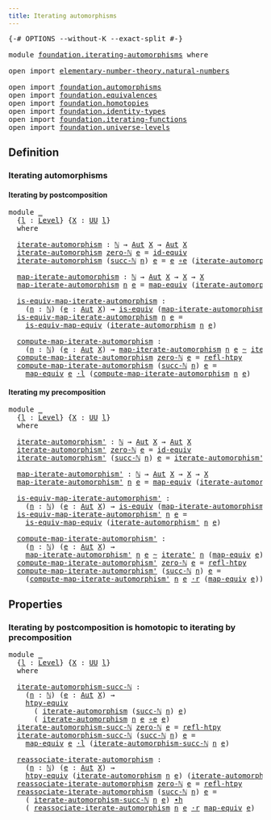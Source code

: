 ```yaml
---
title: Iterating automorphisms
---
```


<pre class="Agda"><a id="49" class="Symbol">{-#</a> <a id="53" class="Keyword">OPTIONS</a> <a id="61" class="Pragma">--without-K</a> <a id="73" class="Pragma">--exact-split</a> <a id="87" class="Symbol">#-}</a>

<a id="92" class="Keyword">module</a> <a id="99" href="foundation.iterating-automorphisms.html" class="Module">foundation.iterating-automorphisms</a> <a id="134" class="Keyword">where</a>

<a id="141" class="Keyword">open</a> <a id="146" class="Keyword">import</a> <a id="153" href="elementary-number-theory.natural-numbers.html" class="Module">elementary-number-theory.natural-numbers</a>

<a id="195" class="Keyword">open</a> <a id="200" class="Keyword">import</a> <a id="207" href="foundation.automorphisms.html" class="Module">foundation.automorphisms</a>
<a id="232" class="Keyword">open</a> <a id="237" class="Keyword">import</a> <a id="244" href="foundation.equivalences.html" class="Module">foundation.equivalences</a>
<a id="268" class="Keyword">open</a> <a id="273" class="Keyword">import</a> <a id="280" href="foundation.homotopies.html" class="Module">foundation.homotopies</a>
<a id="302" class="Keyword">open</a> <a id="307" class="Keyword">import</a> <a id="314" href="foundation.identity-types.html" class="Module">foundation.identity-types</a>
<a id="340" class="Keyword">open</a> <a id="345" class="Keyword">import</a> <a id="352" href="foundation.iterating-functions.html" class="Module">foundation.iterating-functions</a>
<a id="383" class="Keyword">open</a> <a id="388" class="Keyword">import</a> <a id="395" href="foundation.universe-levels.html" class="Module">foundation.universe-levels</a>
</pre>
## Definition

### Iterating automorphisms

#### Iterating by postcomposition

<pre class="Agda"><a id="514" class="Keyword">module</a> <a id="521" href="foundation.iterating-automorphisms.html#521" class="Module">_</a>
  <a id="525" class="Symbol">{</a><a id="526" href="foundation.iterating-automorphisms.html#526" class="Bound">l</a> <a id="528" class="Symbol">:</a> <a id="530" href="Agda.Primitive.html#597" class="Postulate">Level</a><a id="535" class="Symbol">}</a> <a id="537" class="Symbol">{</a><a id="538" href="foundation.iterating-automorphisms.html#538" class="Bound">X</a> <a id="540" class="Symbol">:</a> <a id="542" href="foundation-core.universe-levels.html#222" class="Primitive">UU</a> <a id="545" href="foundation.iterating-automorphisms.html#526" class="Bound">l</a><a id="546" class="Symbol">}</a>
  <a id="550" class="Keyword">where</a>

  <a id="559" href="foundation.iterating-automorphisms.html#559" class="Function">iterate-automorphism</a> <a id="580" class="Symbol">:</a> <a id="582" href="elementary-number-theory.natural-numbers.html#1444" class="Datatype">ℕ</a> <a id="584" class="Symbol">→</a> <a id="586" href="foundation.automorphisms.html#1210" class="Function">Aut</a> <a id="590" href="foundation.iterating-automorphisms.html#538" class="Bound">X</a> <a id="592" class="Symbol">→</a> <a id="594" href="foundation.automorphisms.html#1210" class="Function">Aut</a> <a id="598" href="foundation.iterating-automorphisms.html#538" class="Bound">X</a>
  <a id="602" href="foundation.iterating-automorphisms.html#559" class="Function">iterate-automorphism</a> <a id="623" href="elementary-number-theory.natural-numbers.html#1465" class="InductiveConstructor">zero-ℕ</a> <a id="630" href="foundation.iterating-automorphisms.html#630" class="Bound">e</a> <a id="632" class="Symbol">=</a> <a id="634" href="foundation-core.equivalences.html#2480" class="Function">id-equiv</a>
  <a id="645" href="foundation.iterating-automorphisms.html#559" class="Function">iterate-automorphism</a> <a id="666" class="Symbol">(</a><a id="667" href="elementary-number-theory.natural-numbers.html#1478" class="InductiveConstructor">succ-ℕ</a> <a id="674" href="foundation.iterating-automorphisms.html#674" class="Bound">n</a><a id="675" class="Symbol">)</a> <a id="677" href="foundation.iterating-automorphisms.html#677" class="Bound">e</a> <a id="679" class="Symbol">=</a> <a id="681" href="foundation.iterating-automorphisms.html#677" class="Bound">e</a> <a id="683" href="foundation-core.equivalences.html#7855" class="Function Operator">∘e</a> <a id="686" class="Symbol">(</a><a id="687" href="foundation.iterating-automorphisms.html#559" class="Function">iterate-automorphism</a> <a id="708" href="foundation.iterating-automorphisms.html#674" class="Bound">n</a> <a id="710" href="foundation.iterating-automorphisms.html#677" class="Bound">e</a><a id="711" class="Symbol">)</a>

  <a id="716" href="foundation.iterating-automorphisms.html#716" class="Function">map-iterate-automorphism</a> <a id="741" class="Symbol">:</a> <a id="743" href="elementary-number-theory.natural-numbers.html#1444" class="Datatype">ℕ</a> <a id="745" class="Symbol">→</a> <a id="747" href="foundation.automorphisms.html#1210" class="Function">Aut</a> <a id="751" href="foundation.iterating-automorphisms.html#538" class="Bound">X</a> <a id="753" class="Symbol">→</a> <a id="755" href="foundation.iterating-automorphisms.html#538" class="Bound">X</a> <a id="757" class="Symbol">→</a> <a id="759" href="foundation.iterating-automorphisms.html#538" class="Bound">X</a>
  <a id="763" href="foundation.iterating-automorphisms.html#716" class="Function">map-iterate-automorphism</a> <a id="788" href="foundation.iterating-automorphisms.html#788" class="Bound">n</a> <a id="790" href="foundation.iterating-automorphisms.html#790" class="Bound">e</a> <a id="792" class="Symbol">=</a> <a id="794" href="foundation-core.equivalences.html#1807" class="Function">map-equiv</a> <a id="804" class="Symbol">(</a><a id="805" href="foundation.iterating-automorphisms.html#559" class="Function">iterate-automorphism</a> <a id="826" href="foundation.iterating-automorphisms.html#788" class="Bound">n</a> <a id="828" href="foundation.iterating-automorphisms.html#790" class="Bound">e</a><a id="829" class="Symbol">)</a>

  <a id="834" href="foundation.iterating-automorphisms.html#834" class="Function">is-equiv-map-iterate-automorphism</a> <a id="868" class="Symbol">:</a>
    <a id="874" class="Symbol">(</a><a id="875" href="foundation.iterating-automorphisms.html#875" class="Bound">n</a> <a id="877" class="Symbol">:</a> <a id="879" href="elementary-number-theory.natural-numbers.html#1444" class="Datatype">ℕ</a><a id="880" class="Symbol">)</a> <a id="882" class="Symbol">(</a><a id="883" href="foundation.iterating-automorphisms.html#883" class="Bound">e</a> <a id="885" class="Symbol">:</a> <a id="887" href="foundation.automorphisms.html#1210" class="Function">Aut</a> <a id="891" href="foundation.iterating-automorphisms.html#538" class="Bound">X</a><a id="892" class="Symbol">)</a> <a id="894" class="Symbol">→</a> <a id="896" href="foundation-core.equivalences.html#1542" class="Function">is-equiv</a> <a id="905" class="Symbol">(</a><a id="906" href="foundation.iterating-automorphisms.html#716" class="Function">map-iterate-automorphism</a> <a id="931" href="foundation.iterating-automorphisms.html#875" class="Bound">n</a> <a id="933" href="foundation.iterating-automorphisms.html#883" class="Bound">e</a><a id="934" class="Symbol">)</a>
  <a id="938" href="foundation.iterating-automorphisms.html#834" class="Function">is-equiv-map-iterate-automorphism</a> <a id="972" href="foundation.iterating-automorphisms.html#972" class="Bound">n</a> <a id="974" href="foundation.iterating-automorphisms.html#974" class="Bound">e</a> <a id="976" class="Symbol">=</a>
    <a id="982" href="foundation-core.equivalences.html#1862" class="Function">is-equiv-map-equiv</a> <a id="1001" class="Symbol">(</a><a id="1002" href="foundation.iterating-automorphisms.html#559" class="Function">iterate-automorphism</a> <a id="1023" href="foundation.iterating-automorphisms.html#972" class="Bound">n</a> <a id="1025" href="foundation.iterating-automorphisms.html#974" class="Bound">e</a><a id="1026" class="Symbol">)</a>

  <a id="1031" href="foundation.iterating-automorphisms.html#1031" class="Function">compute-map-iterate-automorphism</a> <a id="1064" class="Symbol">:</a>
    <a id="1070" class="Symbol">(</a><a id="1071" href="foundation.iterating-automorphisms.html#1071" class="Bound">n</a> <a id="1073" class="Symbol">:</a> <a id="1075" href="elementary-number-theory.natural-numbers.html#1444" class="Datatype">ℕ</a><a id="1076" class="Symbol">)</a> <a id="1078" class="Symbol">(</a><a id="1079" href="foundation.iterating-automorphisms.html#1079" class="Bound">e</a> <a id="1081" class="Symbol">:</a> <a id="1083" href="foundation.automorphisms.html#1210" class="Function">Aut</a> <a id="1087" href="foundation.iterating-automorphisms.html#538" class="Bound">X</a><a id="1088" class="Symbol">)</a> <a id="1090" class="Symbol">→</a> <a id="1092" href="foundation.iterating-automorphisms.html#716" class="Function">map-iterate-automorphism</a> <a id="1117" href="foundation.iterating-automorphisms.html#1071" class="Bound">n</a> <a id="1119" href="foundation.iterating-automorphisms.html#1079" class="Bound">e</a> <a id="1121" href="foundation-core.homotopies.html#467" class="Function Operator">~</a> <a id="1123" href="foundation.iterating-functions.html#1797" class="Function">iterate</a> <a id="1131" href="foundation.iterating-automorphisms.html#1071" class="Bound">n</a> <a id="1133" class="Symbol">(</a><a id="1134" href="foundation-core.equivalences.html#1807" class="Function">map-equiv</a> <a id="1144" href="foundation.iterating-automorphisms.html#1079" class="Bound">e</a><a id="1145" class="Symbol">)</a>
  <a id="1149" href="foundation.iterating-automorphisms.html#1031" class="Function">compute-map-iterate-automorphism</a> <a id="1182" href="elementary-number-theory.natural-numbers.html#1465" class="InductiveConstructor">zero-ℕ</a> <a id="1189" href="foundation.iterating-automorphisms.html#1189" class="Bound">e</a> <a id="1191" class="Symbol">=</a> <a id="1193" href="foundation-core.homotopies.html#632" class="Function">refl-htpy</a>
  <a id="1205" href="foundation.iterating-automorphisms.html#1031" class="Function">compute-map-iterate-automorphism</a> <a id="1238" class="Symbol">(</a><a id="1239" href="elementary-number-theory.natural-numbers.html#1478" class="InductiveConstructor">succ-ℕ</a> <a id="1246" href="foundation.iterating-automorphisms.html#1246" class="Bound">n</a><a id="1247" class="Symbol">)</a> <a id="1249" href="foundation.iterating-automorphisms.html#1249" class="Bound">e</a> <a id="1251" class="Symbol">=</a>
    <a id="1257" href="foundation-core.equivalences.html#1807" class="Function">map-equiv</a> <a id="1267" href="foundation.iterating-automorphisms.html#1249" class="Bound">e</a> <a id="1269" href="foundation-core.homotopies.html#1768" class="Function Operator">·l</a> <a id="1272" class="Symbol">(</a><a id="1273" href="foundation.iterating-automorphisms.html#1031" class="Function">compute-map-iterate-automorphism</a> <a id="1306" href="foundation.iterating-automorphisms.html#1246" class="Bound">n</a> <a id="1308" href="foundation.iterating-automorphisms.html#1249" class="Bound">e</a><a id="1309" class="Symbol">)</a>
</pre>
#### Iterating my precomposition

<pre class="Agda"><a id="1358" class="Keyword">module</a> <a id="1365" href="foundation.iterating-automorphisms.html#1365" class="Module">_</a>
  <a id="1369" class="Symbol">{</a><a id="1370" href="foundation.iterating-automorphisms.html#1370" class="Bound">l</a> <a id="1372" class="Symbol">:</a> <a id="1374" href="Agda.Primitive.html#597" class="Postulate">Level</a><a id="1379" class="Symbol">}</a> <a id="1381" class="Symbol">{</a><a id="1382" href="foundation.iterating-automorphisms.html#1382" class="Bound">X</a> <a id="1384" class="Symbol">:</a> <a id="1386" href="foundation-core.universe-levels.html#222" class="Primitive">UU</a> <a id="1389" href="foundation.iterating-automorphisms.html#1370" class="Bound">l</a><a id="1390" class="Symbol">}</a>
  <a id="1394" class="Keyword">where</a>

  <a id="1403" href="foundation.iterating-automorphisms.html#1403" class="Function">iterate-automorphism&#39;</a> <a id="1425" class="Symbol">:</a> <a id="1427" href="elementary-number-theory.natural-numbers.html#1444" class="Datatype">ℕ</a> <a id="1429" class="Symbol">→</a> <a id="1431" href="foundation.automorphisms.html#1210" class="Function">Aut</a> <a id="1435" href="foundation.iterating-automorphisms.html#1382" class="Bound">X</a> <a id="1437" class="Symbol">→</a> <a id="1439" href="foundation.automorphisms.html#1210" class="Function">Aut</a> <a id="1443" href="foundation.iterating-automorphisms.html#1382" class="Bound">X</a>
  <a id="1447" href="foundation.iterating-automorphisms.html#1403" class="Function">iterate-automorphism&#39;</a> <a id="1469" href="elementary-number-theory.natural-numbers.html#1465" class="InductiveConstructor">zero-ℕ</a> <a id="1476" href="foundation.iterating-automorphisms.html#1476" class="Bound">e</a> <a id="1478" class="Symbol">=</a> <a id="1480" href="foundation-core.equivalences.html#2480" class="Function">id-equiv</a>
  <a id="1491" href="foundation.iterating-automorphisms.html#1403" class="Function">iterate-automorphism&#39;</a> <a id="1513" class="Symbol">(</a><a id="1514" href="elementary-number-theory.natural-numbers.html#1478" class="InductiveConstructor">succ-ℕ</a> <a id="1521" href="foundation.iterating-automorphisms.html#1521" class="Bound">n</a><a id="1522" class="Symbol">)</a> <a id="1524" href="foundation.iterating-automorphisms.html#1524" class="Bound">e</a> <a id="1526" class="Symbol">=</a> <a id="1528" href="foundation.iterating-automorphisms.html#1403" class="Function">iterate-automorphism&#39;</a> <a id="1550" href="foundation.iterating-automorphisms.html#1521" class="Bound">n</a> <a id="1552" href="foundation.iterating-automorphisms.html#1524" class="Bound">e</a> <a id="1554" href="foundation-core.equivalences.html#7855" class="Function Operator">∘e</a> <a id="1557" href="foundation.iterating-automorphisms.html#1524" class="Bound">e</a>

  <a id="1562" href="foundation.iterating-automorphisms.html#1562" class="Function">map-iterate-automorphism&#39;</a> <a id="1588" class="Symbol">:</a> <a id="1590" href="elementary-number-theory.natural-numbers.html#1444" class="Datatype">ℕ</a> <a id="1592" class="Symbol">→</a> <a id="1594" href="foundation.automorphisms.html#1210" class="Function">Aut</a> <a id="1598" href="foundation.iterating-automorphisms.html#1382" class="Bound">X</a> <a id="1600" class="Symbol">→</a> <a id="1602" href="foundation.iterating-automorphisms.html#1382" class="Bound">X</a> <a id="1604" class="Symbol">→</a> <a id="1606" href="foundation.iterating-automorphisms.html#1382" class="Bound">X</a>
  <a id="1610" href="foundation.iterating-automorphisms.html#1562" class="Function">map-iterate-automorphism&#39;</a> <a id="1636" href="foundation.iterating-automorphisms.html#1636" class="Bound">n</a> <a id="1638" href="foundation.iterating-automorphisms.html#1638" class="Bound">e</a> <a id="1640" class="Symbol">=</a> <a id="1642" href="foundation-core.equivalences.html#1807" class="Function">map-equiv</a> <a id="1652" class="Symbol">(</a><a id="1653" href="foundation.iterating-automorphisms.html#1403" class="Function">iterate-automorphism&#39;</a> <a id="1675" href="foundation.iterating-automorphisms.html#1636" class="Bound">n</a> <a id="1677" href="foundation.iterating-automorphisms.html#1638" class="Bound">e</a><a id="1678" class="Symbol">)</a>

  <a id="1683" href="foundation.iterating-automorphisms.html#1683" class="Function">is-equiv-map-iterate-automorphism&#39;</a> <a id="1718" class="Symbol">:</a>
    <a id="1724" class="Symbol">(</a><a id="1725" href="foundation.iterating-automorphisms.html#1725" class="Bound">n</a> <a id="1727" class="Symbol">:</a> <a id="1729" href="elementary-number-theory.natural-numbers.html#1444" class="Datatype">ℕ</a><a id="1730" class="Symbol">)</a> <a id="1732" class="Symbol">(</a><a id="1733" href="foundation.iterating-automorphisms.html#1733" class="Bound">e</a> <a id="1735" class="Symbol">:</a> <a id="1737" href="foundation.automorphisms.html#1210" class="Function">Aut</a> <a id="1741" href="foundation.iterating-automorphisms.html#1382" class="Bound">X</a><a id="1742" class="Symbol">)</a> <a id="1744" class="Symbol">→</a> <a id="1746" href="foundation-core.equivalences.html#1542" class="Function">is-equiv</a> <a id="1755" class="Symbol">(</a><a id="1756" href="foundation.iterating-automorphisms.html#1562" class="Function">map-iterate-automorphism&#39;</a> <a id="1782" href="foundation.iterating-automorphisms.html#1725" class="Bound">n</a> <a id="1784" href="foundation.iterating-automorphisms.html#1733" class="Bound">e</a><a id="1785" class="Symbol">)</a>
  <a id="1789" href="foundation.iterating-automorphisms.html#1683" class="Function">is-equiv-map-iterate-automorphism&#39;</a> <a id="1824" href="foundation.iterating-automorphisms.html#1824" class="Bound">n</a> <a id="1826" href="foundation.iterating-automorphisms.html#1826" class="Bound">e</a> <a id="1828" class="Symbol">=</a>
    <a id="1834" href="foundation-core.equivalences.html#1862" class="Function">is-equiv-map-equiv</a> <a id="1853" class="Symbol">(</a><a id="1854" href="foundation.iterating-automorphisms.html#1403" class="Function">iterate-automorphism&#39;</a> <a id="1876" href="foundation.iterating-automorphisms.html#1824" class="Bound">n</a> <a id="1878" href="foundation.iterating-automorphisms.html#1826" class="Bound">e</a><a id="1879" class="Symbol">)</a>

  <a id="1884" href="foundation.iterating-automorphisms.html#1884" class="Function">compute-map-iterate-automorphism&#39;</a> <a id="1918" class="Symbol">:</a>
    <a id="1924" class="Symbol">(</a><a id="1925" href="foundation.iterating-automorphisms.html#1925" class="Bound">n</a> <a id="1927" class="Symbol">:</a> <a id="1929" href="elementary-number-theory.natural-numbers.html#1444" class="Datatype">ℕ</a><a id="1930" class="Symbol">)</a> <a id="1932" class="Symbol">(</a><a id="1933" href="foundation.iterating-automorphisms.html#1933" class="Bound">e</a> <a id="1935" class="Symbol">:</a> <a id="1937" href="foundation.automorphisms.html#1210" class="Function">Aut</a> <a id="1941" href="foundation.iterating-automorphisms.html#1382" class="Bound">X</a><a id="1942" class="Symbol">)</a> <a id="1944" class="Symbol">→</a>
    <a id="1950" href="foundation.iterating-automorphisms.html#1562" class="Function">map-iterate-automorphism&#39;</a> <a id="1976" href="foundation.iterating-automorphisms.html#1925" class="Bound">n</a> <a id="1978" href="foundation.iterating-automorphisms.html#1933" class="Bound">e</a> <a id="1980" href="foundation-core.homotopies.html#467" class="Function Operator">~</a> <a id="1982" href="foundation.iterating-functions.html#1902" class="Function">iterate&#39;</a> <a id="1991" href="foundation.iterating-automorphisms.html#1925" class="Bound">n</a> <a id="1993" class="Symbol">(</a><a id="1994" href="foundation-core.equivalences.html#1807" class="Function">map-equiv</a> <a id="2004" href="foundation.iterating-automorphisms.html#1933" class="Bound">e</a><a id="2005" class="Symbol">)</a>
  <a id="2009" href="foundation.iterating-automorphisms.html#1884" class="Function">compute-map-iterate-automorphism&#39;</a> <a id="2043" href="elementary-number-theory.natural-numbers.html#1465" class="InductiveConstructor">zero-ℕ</a> <a id="2050" href="foundation.iterating-automorphisms.html#2050" class="Bound">e</a> <a id="2052" class="Symbol">=</a> <a id="2054" href="foundation-core.homotopies.html#632" class="Function">refl-htpy</a>
  <a id="2066" href="foundation.iterating-automorphisms.html#1884" class="Function">compute-map-iterate-automorphism&#39;</a> <a id="2100" class="Symbol">(</a><a id="2101" href="elementary-number-theory.natural-numbers.html#1478" class="InductiveConstructor">succ-ℕ</a> <a id="2108" href="foundation.iterating-automorphisms.html#2108" class="Bound">n</a><a id="2109" class="Symbol">)</a> <a id="2111" href="foundation.iterating-automorphisms.html#2111" class="Bound">e</a> <a id="2113" class="Symbol">=</a>
    <a id="2119" class="Symbol">(</a><a id="2120" href="foundation.iterating-automorphisms.html#1884" class="Function">compute-map-iterate-automorphism&#39;</a> <a id="2154" href="foundation.iterating-automorphisms.html#2108" class="Bound">n</a> <a id="2156" href="foundation.iterating-automorphisms.html#2111" class="Bound">e</a> <a id="2158" href="foundation-core.homotopies.html#1974" class="Function Operator">·r</a> <a id="2161" class="Symbol">(</a><a id="2162" href="foundation-core.equivalences.html#1807" class="Function">map-equiv</a> <a id="2172" href="foundation.iterating-automorphisms.html#2111" class="Bound">e</a><a id="2173" class="Symbol">))</a>
</pre>
## Properties

### Iterating by postcomposition is homotopic to iterating by precomposition

<pre class="Agda"><a id="2282" class="Keyword">module</a> <a id="2289" href="foundation.iterating-automorphisms.html#2289" class="Module">_</a>
  <a id="2293" class="Symbol">{</a><a id="2294" href="foundation.iterating-automorphisms.html#2294" class="Bound">l</a> <a id="2296" class="Symbol">:</a> <a id="2298" href="Agda.Primitive.html#597" class="Postulate">Level</a><a id="2303" class="Symbol">}</a> <a id="2305" class="Symbol">{</a><a id="2306" href="foundation.iterating-automorphisms.html#2306" class="Bound">X</a> <a id="2308" class="Symbol">:</a> <a id="2310" href="foundation-core.universe-levels.html#222" class="Primitive">UU</a> <a id="2313" href="foundation.iterating-automorphisms.html#2294" class="Bound">l</a><a id="2314" class="Symbol">}</a>
  <a id="2318" class="Keyword">where</a>

  <a id="2327" href="foundation.iterating-automorphisms.html#2327" class="Function">iterate-automorphism-succ-ℕ</a> <a id="2355" class="Symbol">:</a>
    <a id="2361" class="Symbol">(</a><a id="2362" href="foundation.iterating-automorphisms.html#2362" class="Bound">n</a> <a id="2364" class="Symbol">:</a> <a id="2366" href="elementary-number-theory.natural-numbers.html#1444" class="Datatype">ℕ</a><a id="2367" class="Symbol">)</a> <a id="2369" class="Symbol">(</a><a id="2370" href="foundation.iterating-automorphisms.html#2370" class="Bound">e</a> <a id="2372" class="Symbol">:</a> <a id="2374" href="foundation.automorphisms.html#1210" class="Function">Aut</a> <a id="2378" href="foundation.iterating-automorphisms.html#2306" class="Bound">X</a><a id="2379" class="Symbol">)</a> <a id="2381" class="Symbol">→</a>
    <a id="2387" href="foundation.equivalences.html#12782" class="Function">htpy-equiv</a>
      <a id="2404" class="Symbol">(</a> <a id="2406" href="foundation.iterating-automorphisms.html#559" class="Function">iterate-automorphism</a> <a id="2427" class="Symbol">(</a><a id="2428" href="elementary-number-theory.natural-numbers.html#1478" class="InductiveConstructor">succ-ℕ</a> <a id="2435" href="foundation.iterating-automorphisms.html#2362" class="Bound">n</a><a id="2436" class="Symbol">)</a> <a id="2438" href="foundation.iterating-automorphisms.html#2370" class="Bound">e</a><a id="2439" class="Symbol">)</a>
      <a id="2447" class="Symbol">(</a> <a id="2449" href="foundation.iterating-automorphisms.html#559" class="Function">iterate-automorphism</a> <a id="2470" href="foundation.iterating-automorphisms.html#2362" class="Bound">n</a> <a id="2472" href="foundation.iterating-automorphisms.html#2370" class="Bound">e</a> <a id="2474" href="foundation-core.equivalences.html#7855" class="Function Operator">∘e</a> <a id="2477" href="foundation.iterating-automorphisms.html#2370" class="Bound">e</a><a id="2478" class="Symbol">)</a>
  <a id="2482" href="foundation.iterating-automorphisms.html#2327" class="Function">iterate-automorphism-succ-ℕ</a> <a id="2510" href="elementary-number-theory.natural-numbers.html#1465" class="InductiveConstructor">zero-ℕ</a> <a id="2517" href="foundation.iterating-automorphisms.html#2517" class="Bound">e</a> <a id="2519" class="Symbol">=</a> <a id="2521" href="foundation-core.homotopies.html#632" class="Function">refl-htpy</a>
  <a id="2533" href="foundation.iterating-automorphisms.html#2327" class="Function">iterate-automorphism-succ-ℕ</a> <a id="2561" class="Symbol">(</a><a id="2562" href="elementary-number-theory.natural-numbers.html#1478" class="InductiveConstructor">succ-ℕ</a> <a id="2569" href="foundation.iterating-automorphisms.html#2569" class="Bound">n</a><a id="2570" class="Symbol">)</a> <a id="2572" href="foundation.iterating-automorphisms.html#2572" class="Bound">e</a> <a id="2574" class="Symbol">=</a>
    <a id="2580" href="foundation-core.equivalences.html#1807" class="Function">map-equiv</a> <a id="2590" href="foundation.iterating-automorphisms.html#2572" class="Bound">e</a> <a id="2592" href="foundation-core.homotopies.html#1768" class="Function Operator">·l</a> <a id="2595" class="Symbol">(</a><a id="2596" href="foundation.iterating-automorphisms.html#2327" class="Function">iterate-automorphism-succ-ℕ</a> <a id="2624" href="foundation.iterating-automorphisms.html#2569" class="Bound">n</a> <a id="2626" href="foundation.iterating-automorphisms.html#2572" class="Bound">e</a><a id="2627" class="Symbol">)</a>

  <a id="2632" href="foundation.iterating-automorphisms.html#2632" class="Function">reassociate-iterate-automorphism</a> <a id="2665" class="Symbol">:</a>
    <a id="2671" class="Symbol">(</a><a id="2672" href="foundation.iterating-automorphisms.html#2672" class="Bound">n</a> <a id="2674" class="Symbol">:</a> <a id="2676" href="elementary-number-theory.natural-numbers.html#1444" class="Datatype">ℕ</a><a id="2677" class="Symbol">)</a> <a id="2679" class="Symbol">(</a><a id="2680" href="foundation.iterating-automorphisms.html#2680" class="Bound">e</a> <a id="2682" class="Symbol">:</a> <a id="2684" href="foundation.automorphisms.html#1210" class="Function">Aut</a> <a id="2688" href="foundation.iterating-automorphisms.html#2306" class="Bound">X</a><a id="2689" class="Symbol">)</a> <a id="2691" class="Symbol">→</a>
    <a id="2697" href="foundation.equivalences.html#12782" class="Function">htpy-equiv</a> <a id="2708" class="Symbol">(</a><a id="2709" href="foundation.iterating-automorphisms.html#559" class="Function">iterate-automorphism</a> <a id="2730" href="foundation.iterating-automorphisms.html#2672" class="Bound">n</a> <a id="2732" href="foundation.iterating-automorphisms.html#2680" class="Bound">e</a><a id="2733" class="Symbol">)</a> <a id="2735" class="Symbol">(</a><a id="2736" href="foundation.iterating-automorphisms.html#1403" class="Function">iterate-automorphism&#39;</a> <a id="2758" href="foundation.iterating-automorphisms.html#2672" class="Bound">n</a> <a id="2760" href="foundation.iterating-automorphisms.html#2680" class="Bound">e</a><a id="2761" class="Symbol">)</a>
  <a id="2765" href="foundation.iterating-automorphisms.html#2632" class="Function">reassociate-iterate-automorphism</a> <a id="2798" href="elementary-number-theory.natural-numbers.html#1465" class="InductiveConstructor">zero-ℕ</a> <a id="2805" href="foundation.iterating-automorphisms.html#2805" class="Bound">e</a> <a id="2807" class="Symbol">=</a> <a id="2809" href="foundation-core.homotopies.html#632" class="Function">refl-htpy</a>
  <a id="2821" href="foundation.iterating-automorphisms.html#2632" class="Function">reassociate-iterate-automorphism</a> <a id="2854" class="Symbol">(</a><a id="2855" href="elementary-number-theory.natural-numbers.html#1478" class="InductiveConstructor">succ-ℕ</a> <a id="2862" href="foundation.iterating-automorphisms.html#2862" class="Bound">n</a><a id="2863" class="Symbol">)</a> <a id="2865" href="foundation.iterating-automorphisms.html#2865" class="Bound">e</a> <a id="2867" class="Symbol">=</a>
    <a id="2873" class="Symbol">(</a> <a id="2875" href="foundation.iterating-automorphisms.html#2327" class="Function">iterate-automorphism-succ-ℕ</a> <a id="2903" href="foundation.iterating-automorphisms.html#2862" class="Bound">n</a> <a id="2905" href="foundation.iterating-automorphisms.html#2865" class="Bound">e</a><a id="2906" class="Symbol">)</a> <a id="2908" href="foundation-core.homotopies.html#1058" class="Function Operator">∙h</a>
    <a id="2915" class="Symbol">(</a> <a id="2917" href="foundation.iterating-automorphisms.html#2632" class="Function">reassociate-iterate-automorphism</a> <a id="2950" href="foundation.iterating-automorphisms.html#2862" class="Bound">n</a> <a id="2952" href="foundation.iterating-automorphisms.html#2865" class="Bound">e</a> <a id="2954" href="foundation-core.homotopies.html#1974" class="Function Operator">·r</a> <a id="2957" href="foundation-core.equivalences.html#1807" class="Function">map-equiv</a> <a id="2967" href="foundation.iterating-automorphisms.html#2865" class="Bound">e</a><a id="2968" class="Symbol">)</a>
</pre>
